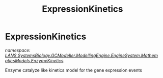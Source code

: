 ﻿---
title: ExpressionKinetics
---

# ExpressionKinetics
_namespace: [LANS.SystemsBiology.GCModeller.ModellingEngine.EngineSystem.MathematicsModels.EnzymeKinetics](N-LANS.SystemsBiology.GCModeller.ModellingEngine.EngineSystem.MathematicsModels.EnzymeKinetics.html)_

Enzyme catalyze like kinetics model for the gene expression events




